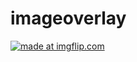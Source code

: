 # imageoverlay
<a href="https://imgflip.com/gif/3by8qk"><img src="https://i.imgflip.com/3by8qk.gif" title="made at imgflip.com"/></a>
